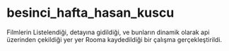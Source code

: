 # besinci_hafta_hasan_kuscu
Filmlerin Listelendiği, detayına gidildiği, ve bunların dinamik olarak api üzerinden çekildiği yer yer Rooma kaydedildiği bir çalışma gerçekleştirildi.
